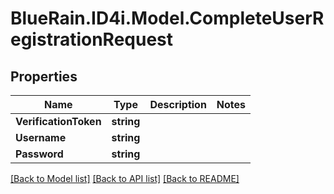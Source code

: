 # BlueRain.ID4i.Model.CompleteUserRegistrationRequest
## Properties

Name | Type | Description | Notes
------------ | ------------- | ------------- | -------------
**VerificationToken** | **string** |  | 
**Username** | **string** |  | 
**Password** | **string** |  | 

[[Back to Model list]](../README.md#documentation-for-models) [[Back to API list]](../README.md#documentation-for-api-endpoints) [[Back to README]](../README.md)


